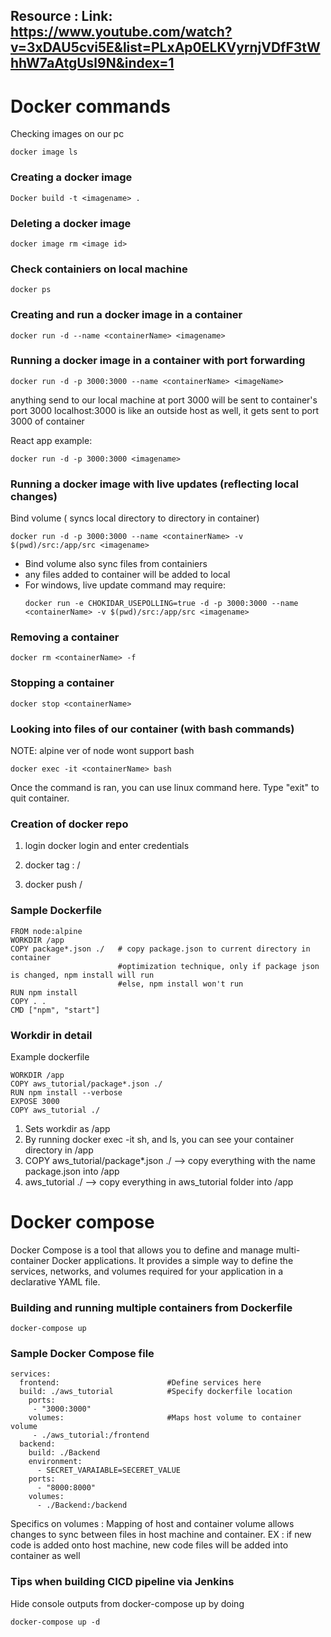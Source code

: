 ## Resource : Link: https://www.youtube.com/watch?v=3xDAU5cvi5E&list=PLxAp0ELKVyrnjVDfF3tWhhW7aAtgUsl9N&index=1

# Docker commands
Checking images on our pc 
```
docker image ls
```

### Creating a docker image
```
Docker build -t <imagename> .
```

### Deleting a docker image
```
docker image rm <image id>
```

### Check containiers on local machine
```
docker ps
```

### Creating and run a docker image in a container
```
docker run -d --name <containerName> <imagename>
```

### Running a docker image in a container with port forwarding
```
docker run -d -p 3000:3000 --name <containerName> <imageName>
```

anything send to our local machine at port 3000 will be sent to container's port 3000
localhost:3000 is like an outside host as well, it gets sent to port 3000 of container

React app example:
```
docker run -d -p 3000:3000 <imagename>
```

### Running a docker image with live updates (reflecting local changes)
Bind volume ( syncs local directory to directory in container)
```
docker run -d -p 3000:3000 --name <containerName> -v $(pwd)/src:/app/src <imagename>
```

- Bind volume also sync files from containiers
- any files added to container will be added to local
- For windows, live update command may require:
  ```
  docker run -e CHOKIDAR_USEPOLLING=true -d -p 3000:3000 --name <containerName> -v $(pwd)/src:/app/src <imagename>
  ```
  
### Removing a container
```
docker rm <containerName> -f
```

### Stopping a container
```
docker stop <containerName>
```

### Looking into files of our container (with bash commands)
NOTE: alpine ver of node wont support bash
```
docker exec -it <containerName> bash
```

Once the command is ran, you can use linux command here. Type "exit" to quit container.


### Creation of docker repo 

1. login
    docker login and enter credentials

2. docker tag <imagename>:<imagetag>  <username>/<reponame>

3. docker push <username>/<reponame>

### Sample Dockerfile

```
FROM node:alpine 
WORKDIR /app
COPY package*.json ./   # copy package.json to current directory in container
                        #optimization technique, only if package json is changed, npm install will run
                        #else, npm install won't run
RUN npm install
COPY . .
CMD ["npm", "start"]
```

### Workdir in detail
Example dockerfile

```
WORKDIR /app
COPY aws_tutorial/package*.json ./
RUN npm install --verbose
EXPOSE 3000
COPY aws_tutorial ./
```

1. Sets workdir as /app
2. By running docker exec -it <container-id> sh, and ls, you can see your container directory in /app
3. COPY aws_tutorial/package*.json ./ --> copy everything with the name package.json into /app
4. aws_tutorial ./ --> copy everything in aws_tutorial folder into /app

# Docker compose
Docker Compose is a tool that allows you to define and manage multi-container Docker applications. It provides a simple way to define the services, networks, and volumes required for your application in a declarative YAML file.

### Building and running multiple containers from Dockerfile
```
docker-compose up
```
### Sample Docker Compose file

```
services:
  frontend:                        #Define services here
  build: ./aws_tutorial            #Specify dockerfile location
    ports:
     - "3000:3000"
    volumes:                       #Maps host volume to container volume
     - ./aws_tutorial:/frontend
  backend:
    build: ./Backend
    environment:
      - SECRET_VARAIABLE=SECERET_VALUE
    ports:
      - "8000:8000"
    volumes:
      - ./Backend:/backend

```

Specifics on volumes : Mapping of host and container volume allows changes to sync between files in host machine and container. EX : if new code is added onto host machine, new code files will be added into container as well




### Tips when building CICD pipeline via Jenkins
Hide console outputs from docker-compose up by doing 

```
docker-compose up -d
```


